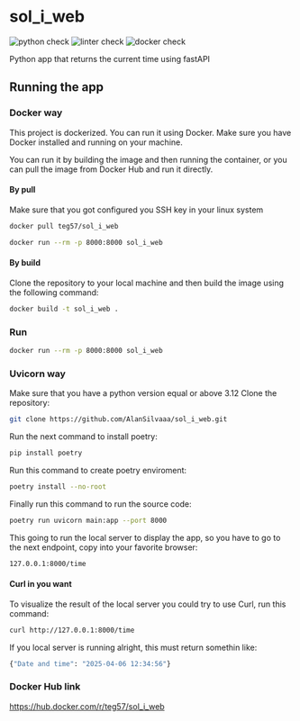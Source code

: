 # sol_i_web
![python check](https://github.com/AlanSilvaaa/sol_i_web/actions/workflows/python_tests.yml/badge.svg)
![linter check](https://github.com/AlanSilvaaa/sol_i_web/actions/workflows/linter.yml/badge.svg)
![docker check](https://github.com/AlanSilvaaa/sol_i_web/actions/workflows/docker_push.yml/badge.svg)

Python app that returns the current time using fastAPI

## Running the app

### Docker way
This project is dockerized. You can run it using Docker. Make sure you have Docker installed and running on your machine.

You can run it by building the image and then running the container, or you can pull the image from Docker Hub and run it directly.
#### By pull
Make sure that you got configured you SSH key in your linux system  
```bash
docker pull teg57/sol_i_web
```
```bash
docker run --rm -p 8000:8000 sol_i_web
```
#### By build
Clone the repository to your local machine and then build the image using the following command:  
```bash
docker build -t sol_i_web .
```

### Run
```bash
docker run --rm -p 8000:8000 sol_i_web
```

### Uvicorn way
Make sure that you have a python version equal or above 3.12
Clone the repository:  
```bash
git clone https://github.com/AlanSilvaaa/sol_i_web.git
```
Run the next command to install poetry:  
```bash
pip install poetry
```
Run this command to create poetry enviroment:
```bash
poetry install --no-root
```
Finally run this command to run the source code:
```bash
poetry run uvicorn main:app --port 8000
```
This going to run the local server to display the app, so you have to go to the next endpoint, copy into your favorite browser:
```bash
127.0.0.1:8000/time
```
#### Curl in you want
To visualize the result of the local server you could try to use Curl, run this command:
```bash
curl http://127.0.0.1:8000/time
```
If you local server is running alright, this must return somethin like:  
```bash
{"Date and time": "2025-04-06 12:34:56"}
```

### Docker Hub link
https://hub.docker.com/r/teg57/sol_i_web 
